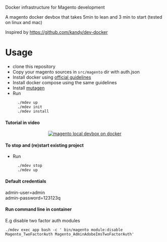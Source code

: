 Docker infrastructure for Magento development

A magento docker devbox that takes 5min to lean and 3 min to start (tested on linux and mac)

Inspired by https://github.com/kandy/dev-docker 

# Usage
- clone this repository
- Copy your magento sources in `src/magento` dir with auth.json
- Install docker using [official guidelines](https://docs.docker.com/install/)
- Install docker compose using the same guidelines
- Install [mutagen](https://mutagen.io/documentation/introduction/installation)
- Run 
  ```
    ./mdev up
    ./mdev init
    ./mdev install
  ```

<h4>Tutorial in video </h4>
<div align="center">
  <a href="https://youtu.be/WD4zuprVV-s">
    <img src="https://user-images.githubusercontent.com/3765910/243196278-082abc41-1b92-4ec6-b8df-b1718d74b7ec.png" alt="magento local devbox on docker">
  </a>
</div>
  
#### To stop and (re)start existing project
- Run
  ```
    ./mdev stop
    ./mdev up
  ```

#### Default credentials

  admin-user=admin \
  admin-password=123123q

#### Run command line in container
  E.g disable two factor auth modules
  ```
  ./mdev exec app bash -c ' bin/magento module:disable Magento_TwoFactorAuth Magento_AdminAdobeImsTwoFactorAuth'
  ```

